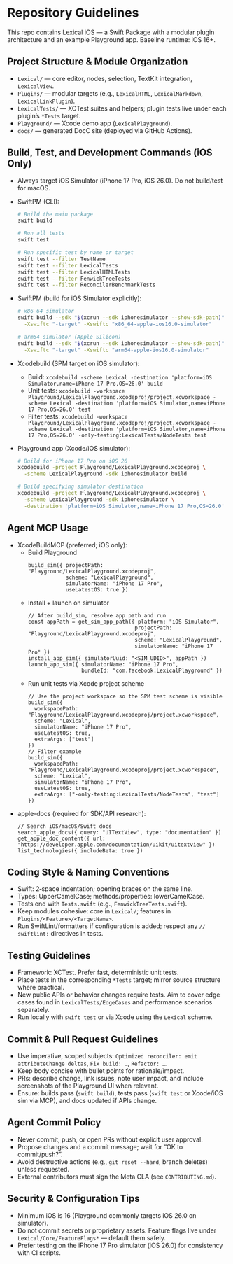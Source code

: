 # Repository Guidelines

This repo contains Lexical iOS — a Swift Package with a modular plugin architecture and an example Playground app. Baseline runtime: iOS 16+.

## Project Structure & Module Organization
- `Lexical/` — core editor, nodes, selection, TextKit integration, `LexicalView`.
- `Plugins/` — modular targets (e.g., `LexicalHTML`, `LexicalMarkdown`, `LexicalLinkPlugin`).
- `LexicalTests/` — XCTest suites and helpers; plugin tests live under each plugin’s `*Tests` target.
- `Playground/` — Xcode demo app (`LexicalPlayground`).
- `docs/` — generated DocC site (deployed via GitHub Actions).

## Build, Test, and Development Commands (iOS Only)
- Always target iOS Simulator (iPhone 17 Pro, iOS 26.0). Do not build/test for macOS.

- SwiftPM (CLI):
  ```bash
  # Build the main package
  swift build

  # Run all tests
  swift test

  # Run specific test by name or target
  swift test --filter TestName
  swift test --filter LexicalTests
  swift test --filter LexicalHTMLTests
  swift test --filter FenwickTreeTests
  swift test --filter ReconcilerBenchmarkTests
  ```

- SwiftPM (build for iOS Simulator explicitly):
  ```bash
  # x86_64 simulator
  swift build --sdk "$(xcrun --sdk iphonesimulator --show-sdk-path)" \
    -Xswiftc "-target" -Xswiftc "x86_64-apple-ios16.0-simulator"

  # arm64 simulator (Apple Silicon)
  swift build --sdk "$(xcrun --sdk iphonesimulator --show-sdk-path)" \
    -Xswiftc "-target" -Xswiftc "arm64-apple-ios16.0-simulator"
  ```

- Xcodebuild (SPM target on iOS simulator):
  - Build: `xcodebuild -scheme Lexical -destination 'platform=iOS Simulator,name=iPhone 17 Pro,OS=26.0' build`
  - Unit tests: `xcodebuild -workspace Playground/LexicalPlayground.xcodeproj/project.xcworkspace -scheme Lexical -destination 'platform=iOS Simulator,name=iPhone 17 Pro,OS=26.0' test`
  - Filter tests: `xcodebuild -workspace Playground/LexicalPlayground.xcodeproj/project.xcworkspace -scheme Lexical -destination 'platform=iOS Simulator,name=iPhone 17 Pro,OS=26.0' -only-testing:LexicalTests/NodeTests test`

- Playground app (Xcode/iOS simulator):
  ```bash
  # Build for iPhone 17 Pro on iOS 26
  xcodebuild -project Playground/LexicalPlayground.xcodeproj \
    -scheme LexicalPlayground -sdk iphonesimulator build

  # Build specifying simulator destination
  xcodebuild -project Playground/LexicalPlayground.xcodeproj \
    -scheme LexicalPlayground -sdk iphonesimulator \
    -destination 'platform=iOS Simulator,name=iPhone 17 Pro,OS=26.0' build
  ```

## Agent MCP Usage
- XcodeBuildMCP (preferred; iOS only):
  - Build Playground
    ```
    build_sim({ projectPath: "Playground/LexicalPlayground.xcodeproj",
                scheme: "LexicalPlayground",
                simulatorName: "iPhone 17 Pro",
                useLatestOS: true })
    ```
  - Install + launch on simulator
    ```
    // After build_sim, resolve app path and run
    const appPath = get_sim_app_path({ platform: "iOS Simulator",
                                      projectPath: "Playground/LexicalPlayground.xcodeproj",
                                      scheme: "LexicalPlayground",
                                      simulatorName: "iPhone 17 Pro" })
    install_app_sim({ simulatorUuid: "<SIM_UDID>", appPath })
    launch_app_sim({ simulatorName: "iPhone 17 Pro",
                     bundleId: "com.facebook.LexicalPlayground" })
    ```
  - Run unit tests via Xcode project scheme
    ```
    // Use the project workspace so the SPM test scheme is visible
    build_sim({
      workspacePath: "Playground/LexicalPlayground.xcodeproj/project.xcworkspace",
      scheme: "Lexical",
      simulatorName: "iPhone 17 Pro",
      useLatestOS: true,
      extraArgs: ["test"]
    })
    // Filter example
    build_sim({
      workspacePath: "Playground/LexicalPlayground.xcodeproj/project.xcworkspace",
      scheme: "Lexical",
      simulatorName: "iPhone 17 Pro",
      useLatestOS: true,
      extraArgs: ["-only-testing:LexicalTests/NodeTests", "test"]
    })
    ```
- apple-docs (required for SDK/API research):
  ```
  // Search iOS/macOS/Swift docs
  search_apple_docs({ query: "UITextView", type: "documentation" })
  get_apple_doc_content({ url: "https://developer.apple.com/documentation/uikit/uitextview" })
  list_technologies({ includeBeta: true })
  ```

## Coding Style & Naming Conventions
- Swift: 2‑space indentation; opening braces on the same line.
- Types: UpperCamelCase; methods/properties: lowerCamelCase.
- Tests end with `Tests.swift` (e.g., `FenwickTreeTests.swift`).
- Keep modules cohesive: core in `Lexical/`; features in `Plugins/<Feature>/<TargetName>`.
- Run SwiftLint/formatters if configuration is added; respect any `// swiftlint:` directives in tests.

## Testing Guidelines
- Framework: XCTest. Prefer fast, deterministic unit tests.
- Place tests in the corresponding `*Tests` target; mirror source structure where practical.
- New public APIs or behavior changes require tests. Aim to cover edge cases found in `LexicalTests/EdgeCases` and performance scenarios separately.
- Run locally with `swift test` or via Xcode using the `Lexical` scheme.

## Commit & Pull Request Guidelines
- Use imperative, scoped subjects: `Optimized reconciler: emit attributeChange deltas`, `Fix build: …`, `Refactor: …`.
- Keep body concise with bullet points for rationale/impact.
- PRs: describe change, link issues, note user impact, and include screenshots of the Playground UI when relevant.
- Ensure: builds pass (`swift build`), tests pass (`swift test` or Xcode/iOS sim via MCP), and docs updated if APIs change.

## Agent Commit Policy
- Never commit, push, or open PRs without explicit user approval.
- Propose changes and a commit message; wait for “OK to commit/push?”.
- Avoid destructive actions (e.g., `git reset --hard`, branch deletes) unless requested.
- External contributors must sign the Meta CLA (see `CONTRIBUTING.md`).

## Security & Configuration Tips
- Minimum iOS is 16 (Playground commonly targets iOS 26.0 on simulator).
- Do not commit secrets or proprietary assets. Feature flags live under `Lexical/Core/FeatureFlags*` — default them safely.
- Prefer testing on the iPhone 17 Pro simulator (iOS 26.0) for consistency with CI scripts.
